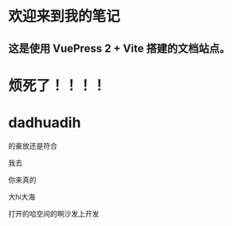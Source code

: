 # 欢迎来到我的笔记

## 这是使用 **VuePress 2 + Vite** 搭建的文档站点。

## 

# 烦死了！！！！

# dadhuadih 

的豪放还是符合

我去

你来真的

大hi大海

打开的哈空间的啊沙发上开发



